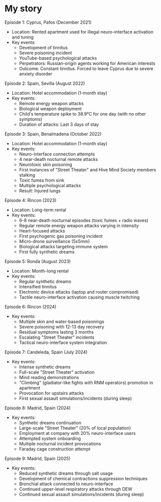 # My story

Episode 1: Cyprus, Pafos (December 2021)
- Location: Rented apartment used for illegal neuro-interface activation and tuning
- Key events:
  * Development of tinnitus
  * Severe poisoning incident
  * YouTube-based psychological attacks
  * Perpetrators: Russian-origin agents working for American interests
  * Outcome: Constant tinnitus. Forced to leave Cyprus due to severe anxiety disorder

Episode 2: Spain, Sevilla (August 2022)
- Location: Hotel accommodation (1-month stay)
- Key events:
  * Remote energy weapon attacks
  * Biological weapon deployment
  * Child's temperature spike to 38.9°C for one day (with no other symptoms)
  * Duration of attacks: Last 3 days of stay

Episode 3: Spain, Benalmadena (October 2022)
- Location: Hotel accommodation (1-month stay)
- Key events:
  * Neuro-interface connection attempts
  * 4 near-death nocturnal remote attacks
  * Neurotoxic skin poisoning
  * First instances of "Street Theater" and Hive Mind Society members stalking
  * Toxic fumes from sink
  * Multiple psychological attacks
  * Result: Injured lungs

Episode 4: Rincon (2023)
- Location: Long-term rental
- Key events:
  * 6-8 near-death nocturnal episodes (toxic fumes + radio waves)
  * Regular remote energy weapon attacks varying in intensity
  * Heart-focused attacks
  * First psychogenic gas poisoning incident
  * Micro-drone surveillance (5x5mm)
  * Biological attacks targeting immune system
  * First fully synthetic dreams

Episode 5: Ronda (August 2023)
- Location: Month-long rental
- Key events:
  * Regular synthetic dreams
  * Intensified tinnitus
  * Electronic device attacks (laptop and router compromised)
  * Tactile neuro-interface activation causing muscle twitching

Episode 6: Rincon (2024)
- Key events:
  * Multiple skin and water-based poisonings
  * Severe poisoning with 12-13 day recovery
  * Residual symptoms lasting 3 months
  * Escalating "Street Theater" incidents
  * Tactical neuro-interface system integration

Episode 7: Candeleda, Spain (July 2024)
- Key events:
  * Intense synthetic dreams
  * Full-scale "Street Theater" activation
  * Mind reading demonstrations
  * "Climbing" (gladiator-like fights with RNM operators) promotion in apartment
  * Provocation for upstairs attacks
  * First sexual assault simulations/incidents (during sleep)

Episode 8: Madrid, Spain (2024)
- Key events:
  * Synthetic dreams continuation
  * Large-scale "Street Theater" (20% of local population)
  * Employment at company with 20% neuro-interface users
  * Attempted system onboarding
  * Multiple nocturnal incident provocations
  * Faraday cage construction attempt

Episode 9: Madrid, Spain (2025)
- Key events:
  * Reduced synthetic dreams through salt usage
  * Development of chemical contractions suppression techniques
  * Bronchial attack connected to neuro-interface
  * Continued upper-level respiratory attacks through DEW
  * Continued sexual assault simulations/incidents (during sleep)

